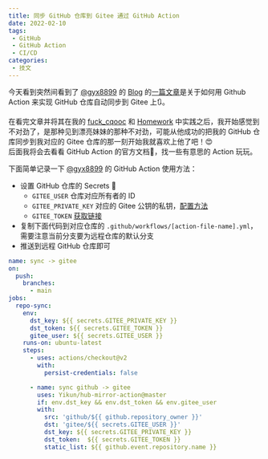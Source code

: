```yaml
---
title: 同步 GitHub 仓库到 Gitee 通过 GitHub Action
date: 2022-02-10
tags:
 - GitHub
 - GitHub Action
 - CI/CD
categories:
 - 技文
---
```


今天看到突然间看到了 [@gyx8899](https://github.com/gyx8899) 的 [Blog](https://gyx8899.gitbook.io) 的[一篇文章](https://gyx8899.gitbook.io/blog/share/syncgithubtogitee)是关于如何用 Github Action 来实现 GitHub 仓库自动同步到 Gitee 上🔃。  
<!-- more -->
在看完文章并将其在我的 [fuck_cqooc](https://github.com/Fatpandac/fuck_cqooc) 和 [Homework](https://github.com/Fatpandac/Homework) 中实践之后，我开始感觉到不对劲了，是那种见到漂亮妹妹的那种不对劲，可能从他成功的把我的 GitHub 仓库同步到我对应的 Gitee 仓库的那一刻开始我就喜欢上他了吧！😍  
后面我将会去看看 GitHub Action 的官方文档📃，找一些有意思的 Action 玩玩。  

下面简单记录一下 [@gyx8899](https://github.com/gyx8899) 的 GitHub Action 使用方法：  
- 设置 GitHub 仓库的 Secrets 🔑
    - `GITEE_USER` 仓库对应所有者的 ID
    - `GITEE_PRIVATE_KEY` 对应的 Gitee 公钥的私钥，[配置方法](https://gitee.com/help/articles/4181)
    - `GITEE_TOKEN` [获取链接](https://gitee.com/profile/personal_access_tokens)
- 复制下面代码到对应仓库的 `.github/workflows/[action-file-name].yml`，需要注意当前分支要为远程仓库的默认分支
- 推送到远程 GitHub 仓库即可  

```yaml
name: sync -> gitee
on:
  push:
    branches:
      - main
jobs:
  repo-sync:
    env:
      dst_key: ${{ secrets.GITEE_PRIVATE_KEY }}
      dst_token: ${{ secrets.GITEE_TOKEN }}
      gitee_user: ${{ secrets.GITEE_USER }}
    runs-on: ubuntu-latest
    steps:
      - uses: actions/checkout@v2
        with:
          persist-credentials: false

      - name: sync github -> gitee
        uses: Yikun/hub-mirror-action@master
        if: env.dst_key && env.dst_token && env.gitee_user
        with:
          src: 'github/${{ github.repository_owner }}'
          dst: 'gitee/${{ secrets.GITEE_USER }}'
          dst_key: ${{ secrets.GITEE_PRIVATE_KEY }}
          dst_token:  ${{ secrets.GITEE_TOKEN }}
          static_list: ${{ github.event.repository.name }}
```
